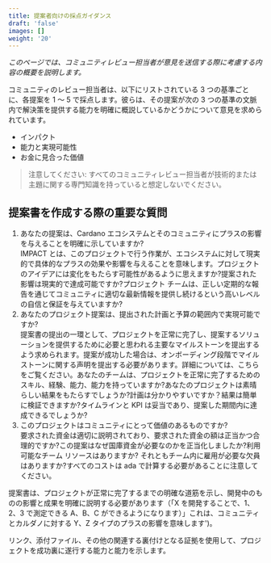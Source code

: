 ```yaml
---
title: 提案者向けの採点ガイダンス
draft: 'false'
images: []
weight: '20'
---
```


*このページでは、コミュニティレビュー担当者が意見を送信する際に考慮する内容の概要を説明します。*

コミュニティのレビュー担当者は、以下にリストされている 3 つの基準ごとに、各提案を 1 ～ 5 で採点します。彼らは、その提案が次の 3 つの基準の文脈内で解決策を提供する能力を明確に概説しているかどうかについて意見を求められています。

- インパクト
- 能力と実現可能性
- お金に見合った価値

> 注意してください: すべてのコミュニティレビュー担当者が技術的または主題に関する専門知識を持っていると想定しないでください。

## 提案書を作成する際の重要な質問

1. あなたの提案は、Cardano エコシステムとそのコミュニティにプラスの影響を与えることを明確に示していますか?<br> IMPACT とは、このプロジェクトで行う作業が、エコシステムに対して現実的で具体的なプラスの効果や影響を与えることを意味します。プロジェクトのアイデアには変化をもたらす可能性があるように思えますか?提案された影響は現実的で達成可能ですか?プロジェクト チームは、正しい定期的な報告を通じてコミュニティに適切な最新情報を提供し続けるという高いレベルの自信と保証を与えていますか?
2. あなたのプロジェクト提案は、提出された計画と予算の範囲内で実現可能ですか?<br>提案書の提出の一環として、プロジェクトを正常に完了し、提案するソリューションを提供するために必要と思われる主要なマイルストーンを提出するよう求められます。提案が成功した場合は、オンボーディング段階でマイルストーンに関する声明を提出する必要があります。詳細については、こちらをご覧ください。あなたのチームは、プロジェクトを正常に完了するためのスキル、経験、能力、能力を持っていますか?あなたのプロジェクトは素晴らしい結果をもたらすでしょうか?計画は分かりやすいですか？結果は簡単に検証できますか?タイムラインと KPI は妥当であり、提案した期間内に達成できるでしょうか?
3. このプロジェクトはコミュニティにとって価値のあるものですか?<br>要求された資金は適切に説明されており、要求された資金の額は正当かつ合理的ですか?この提案はなぜ国庫資金が必要なのかを正当化しましたか?利用可能なチーム リソースはありますか? それともチーム内に雇用が必要な欠員はありますか?すべてのコストは ada で計算する必要があることに注意してください。

提案書は、プロジェクトが正常に完了するまでの明確な道筋を示し、開発中のものの影響と成果を明確に説明する必要があります（「X を開発することで、1、2、3 で測定できる A、B、C ができるようになります）」これは、コミュニティとカルダノに対する Y、Z タイプのプラスの影響を意味します')。

リンク、添付ファイル、その他の関連する裏付けとなる証拠を使用して、プロジェクトを成功裏に遂行する能力と能力を示します。
